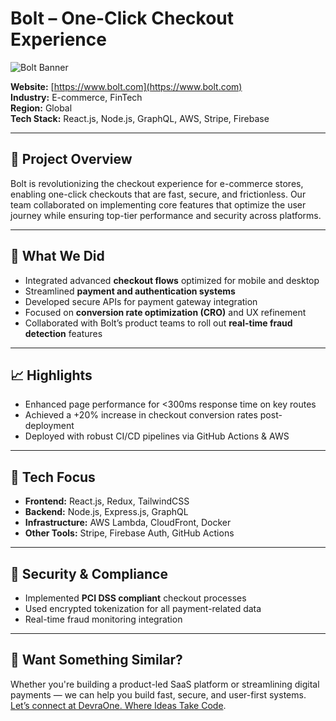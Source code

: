 # Bolt – One-Click Checkout Experience

![Bolt Banner](https://www.bolt.com/_next/image?url=%2Fassets%2Fbolt-logo.png&w=384&q=75)

**Website:** [https://www.bolt.com](https://www.bolt.com)  
**Industry:** E-commerce, FinTech  
**Region:** Global  
**Tech Stack:** React.js, Node.js, GraphQL, AWS, Stripe, Firebase  

---

## 🚀 Project Overview

Bolt is revolutionizing the checkout experience for e-commerce stores, enabling one-click checkouts that are fast, secure, and frictionless. Our team collaborated on implementing core features that optimize the user journey while ensuring top-tier performance and security across platforms.

---

## 🧠 What We Did

- Integrated advanced **checkout flows** optimized for mobile and desktop
- Streamlined **payment and authentication systems**
- Developed secure APIs for payment gateway integration
- Focused on **conversion rate optimization (CRO)** and UX refinement
- Collaborated with Bolt’s product teams to roll out **real-time fraud detection** features

---

## 📈 Highlights

- Enhanced page performance for <300ms response time on key routes
- Achieved a +20% increase in checkout conversion rates post-deployment
- Deployed with robust CI/CD pipelines via GitHub Actions & AWS

---

## 🧩 Tech Focus

- **Frontend:** React.js, Redux, TailwindCSS
- **Backend:** Node.js, Express.js, GraphQL
- **Infrastructure:** AWS Lambda, CloudFront, Docker
- **Other Tools:** Stripe, Firebase Auth, GitHub Actions

---

## 🔐 Security & Compliance

- Implemented **PCI DSS compliant** checkout processes
- Used encrypted tokenization for all payment-related data
- Real-time fraud monitoring integration

---

## 💬 Want Something Similar?

Whether you're building a product-led SaaS platform or streamlining digital payments — we can help you build fast, secure, and user-first systems. [Let’s connect at DevraOne. Where Ideas Take Code](https://devraone.com).
